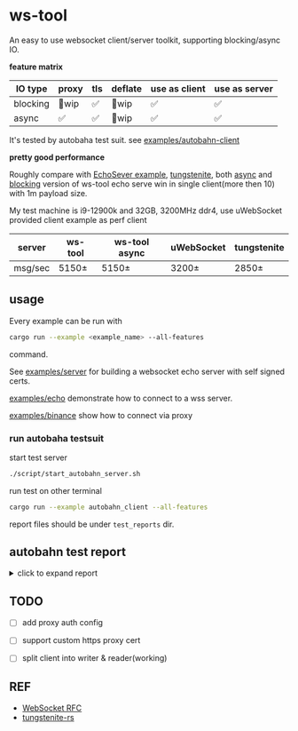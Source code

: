 # ws-tool

An easy to use websocket client/server toolkit, supporting blocking/async IO.

**feature matrix**

| IO type  | proxy | tls | deflate | use as client | use as server |
| -------- | ----- | --- | ------- | ------------- | ------------- |
| blocking | 🚧wip  | ✅   | 🚧wip    | ✅             | ✅             |
| async    | ✅     | ✅   | 🚧wip    | ✅             | ✅             |


It's tested by autobaha test suit. see [examples/autobahn-client](examples/autobahn-client.rs)


**pretty good performance**

Roughly compare with [EchoSever example](https://github.com/uNetworking/uWebSockets/blob/master/examples/EchoServer.cpp),  [tungstenite](./examples/bench_tungstenite.rs), both [async](examples/bench_async_server.rs) and [blocking](examples/bench_server.rs) version of ws-tool echo serve win in single client(more then 10) with 1m payload size.

My test machine is i9-12900k and 32GB, 3200MHz ddr4, use uWebSocket provided client example as perf client

| server  | ws-tool | ws-tool async | uWebSocket | tungstenite |
| ------- | ------- | ------------- | ---------- | ----------- |
| msg/sec | 5150±   | 5150±         | 3200±      | 2850±       |


## usage

Every example can be run with

```bash
cargo run --example <example_name> --all-features
```
command.

See [examples/server](examples/server.rs) for building a websocket echo server with self signed certs.

[examples/echo](examples/echo.rs) demonstrate how to connect to a wss server.


[examples/binance](examples/binance.rs) show how to connect via proxy



### run autobaha testsuit

start test server

```bash
./script/start_autobahn_server.sh
```

run test on other terminal

```bash
cargo run --example autobahn_client --all-features
```

report files should be under `test_reports` dir.


## autobahn test report

<details>
<summary>click to expand report</summary>

![report](./assets/report.jpeg)
</details>

## TODO

- [ ] add proxy auth config
- [ ] support custom https proxy cert
- [ ] split client into writer & reader(working)


## REF

- [WebSocket RFC](https://tools.ietf.org/html/rfc6455)
- [tungstenite-rs](https://github.com/snapview/tungstenite-rs)

